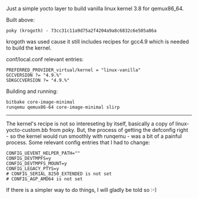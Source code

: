 
Just a simple yocto layer to build vanilla linux kernel 3.8 for qemux86_64.

Built above:
```
poky (krogoth) - 73cc31c11a9d75a2f4204a9a8c6832c6e505a86a
```
krogoth was used cause it still includes recipes for gcc4.9 which is needed to build the kernel.

conf/local.conf relevant entries:
```
PREFERRED_PROVIDER_virtual/kernel = "linux-vanilla"
GCCVERSION ?= "4.9.%"
SDKGCCVERSION ?= "4.9.%"
``` 

Building and running:
```
bitbake core-image-minimal
runqemu qemux86-64 core-image-minimal slirp
```

----------------

The kernel's recipe is not so intereseting by itself, basically a copy of linux-yocto-custom.bb from poky. But, the process of getting the defconfig right - so the kernel would run smoothly with runqemu - was a bit of a painful process. Some relevant config entries that I had to change:
```
CONFIG_UEVENT_HELPER_PATH=""
CONFIG_DEVTMPFS=y
CONFIG_DEVTMPFS_MOUNT=y
CONFIG_LEGACY_PTYS=y
# CONFIG_SERIAL_8250_EXTENDED is not set
# CONFIG_AGP_AMD64 is not set 

```

If there is a simpler way to do things, I will gladly be told so :-)
